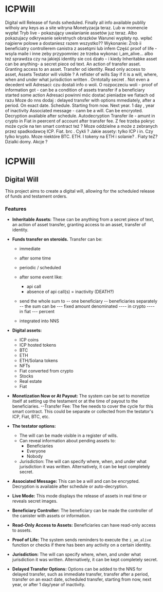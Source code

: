 # ICPWill


Digital will
Release of funds sxheduled. Finally all info available publily withoiy any keys as a site witryna
Monetyzacja teraz. Lub w momencie wypłat
Tryb live - pokazujący uwalanianie assetów juz teraz. Albo pokazujacy odkrywanie sekretnych obrazków
Warunei wypłaty np. wpłać najpierw polowe a dostaniesz razem wszystko??
Wykonanie:
Zrob ii beneficiatry controllerem canistra z assetqmi lub infem
Część proof of life - wsyla maile i inne zeby przypomniec ze trzeba wykonac i_am_alive… albo też sprawdza czy na jakiejś identity sie coś dzało - i kiedy
Inheritabke asset can be anything- a secret piece od text. An action of transfer asset. Granting access to an asset. Transfer od identity.
Read only access to asset, Assets
Testator will visible ? A refister of wills
Say if it is a will, where, when and under what jurisdiction written . Orntotally secret . Not even a decedent will
Adresaci: czu dostali info o woli. O rozpoczeciu woli - proof of information got - can be a condition of assets transfer if a beneficiary started some action
Adresaci powinni móc dostać pieniadze we fiatach od razu
Moze do nns dodaj : delayed transfer with options mmediately, after a period. On exact date. Schedule. Starting from now. Next year. 1 day , year of inactivity
Associated message - cann be a will. Can be encryoted. Decryption available after schedule. Autodecryption
Transfer ile - amunt in crypto in Fiat in peercent of account after transfer fee.
Z fee trzeba pokryc może cycle na ten smart contract też ? Moze oddzielne a może z zebranych przez spadkodawcę ICP. Fiat. brc . Cykli ?
Jakie assety: tylko ICP i in. Czy tylko krypto. Moze niektóre BTC. ETH. I tokeny na ETH i solanie? . Fiaty teZ? Dzialki domy. Akcje ?


# ICPWill

## Digital Will

This project aims to create a digital will, allowing for the scheduled release of funds and testament orders.



 


 


### Features
- **Inheritable Assets:** These can be anything from a secret piece of text, an action of asset transfer, granting access to an asset, transfer of identity.
- **Funds transfer on steroids.**
Transfer can be:
    - immediate
    - after some time
    - periodic  / scheduled
    - after some event like:
        - api call
        - absence of api call(s) = inactivity (DEATH?)
    - send the whole sum to 
        -- one beneficiary
        -- beneficiaries separately
        -- the sum can be 
            --- fixed amount denominated 
                ---- in crypto
                ---- in fiat
            --- percent 

    - integrated into NNS

- **Digital assets:**
    - ICP coins
    - ICP hosted tokens
    - BTC
    - ETH
    - ETH/Solana tokens
    - NFTs
    - Fiat converted from crypto
    - Stocks
    - Real estate
    - Fiat




- **Monetization Now or At Payout:** The system can be set to monetize itself at setting up the testament or at the time of payout to the beneficiaries.
    --Transfer Fee: The fee needs to cover the cycle for this smart contract. This could be separate or collected from the testator's ICP, Fiat, BTC, etc.

- **The testator options:**
    - The will can be made visible in a register of wills.
    - Can reveal information about pending assets to:
        - Beneficiaries
        - Everyone
        - Nobody
    - Jurisdiction: The will can specify where, when, and under what jurisdiction it was written. Alternatively, it can be kept completely secret.



- **Associated Message:** This can be a will and can be encrypted. Decryption is available after schedule or auto-decryption.
- **Live Mode:** This mode displays the release of assets in real time or reveals secret images.
- **Beneficiary Controller:** The beneficiary can be made the controller of the canister with assets or information.
- **Read-Only Access to Assets:** Beneficiaries can have read-only access to assets.
- **Proof of Life:** The system sends reminders to execute the `i_am_alive` function or checks if there has been any activity on a certain identity.
- **Jurisdiction:** The will can specify where, when, and under what jurisdiction it was written. Alternatively, it can be kept completely secret.
- **Delayed Transfer Options:** Options can be added to the NNS for delayed transfer, such as immediate transfer, transfer after a period, transfer on an exact date, scheduled transfer, starting from now, next year, or after 1 day/year of inactivity.




